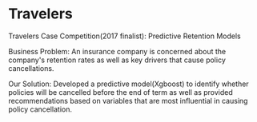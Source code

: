 # Travelers
Travelers Case Competition(2017 finalist): Predictive Retention Models 

Business Problem: An insurance company is concerned about the company's retention rates as well as key drivers that cause policy cancellations.

Our Solution: Developed a predictive model(Xgboost) to identify whether policies will be cancelled before the end of term as well as provided recommendations based on variables that are most influential in causing policy cancellation. 

